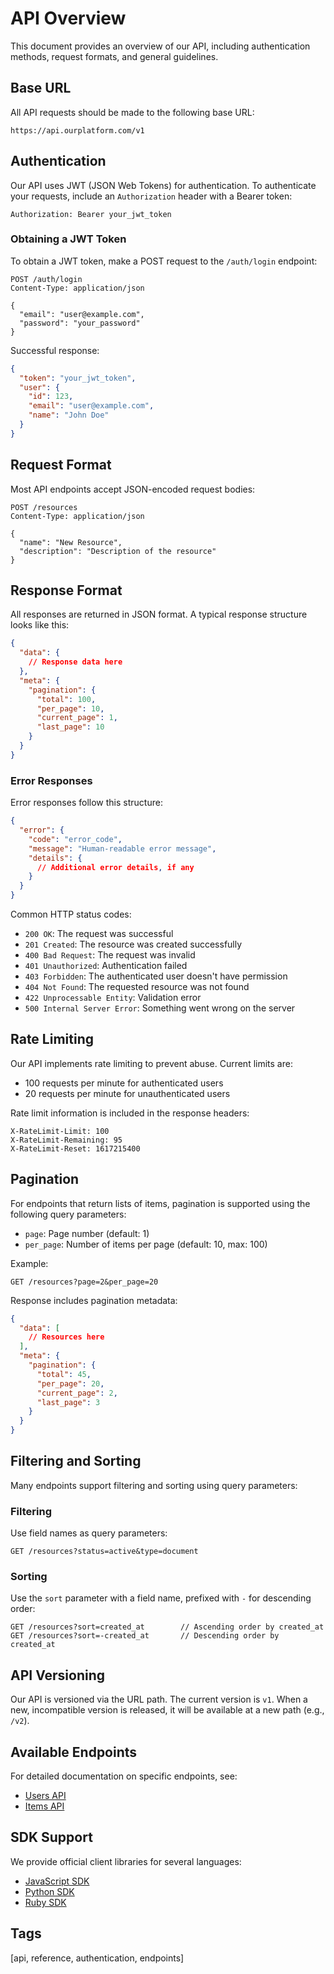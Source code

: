 # API Overview

This document provides an overview of our API, including authentication methods, request formats, and general guidelines.

## Base URL

All API requests should be made to the following base URL:

```
https://api.ourplatform.com/v1
```

## Authentication

Our API uses JWT (JSON Web Tokens) for authentication. To authenticate your requests, include an `Authorization` header with a Bearer token:

```
Authorization: Bearer your_jwt_token
```

### Obtaining a JWT Token

To obtain a JWT token, make a POST request to the `/auth/login` endpoint:

```http
POST /auth/login
Content-Type: application/json

{
  "email": "user@example.com",
  "password": "your_password"
}
```

Successful response:

```json
{
  "token": "your_jwt_token",
  "user": {
    "id": 123,
    "email": "user@example.com",
    "name": "John Doe"
  }
}
```

## Request Format

Most API endpoints accept JSON-encoded request bodies:

```http
POST /resources
Content-Type: application/json

{
  "name": "New Resource",
  "description": "Description of the resource"
}
```

## Response Format

All responses are returned in JSON format. A typical response structure looks like this:

```json
{
  "data": {
    // Response data here
  },
  "meta": {
    "pagination": {
      "total": 100,
      "per_page": 10,
      "current_page": 1,
      "last_page": 10
    }
  }
}
```

### Error Responses

Error responses follow this structure:

```json
{
  "error": {
    "code": "error_code",
    "message": "Human-readable error message",
    "details": {
      // Additional error details, if any
    }
  }
}
```

Common HTTP status codes:

- `200 OK`: The request was successful
- `201 Created`: The resource was created successfully
- `400 Bad Request`: The request was invalid
- `401 Unauthorized`: Authentication failed
- `403 Forbidden`: The authenticated user doesn't have permission
- `404 Not Found`: The requested resource was not found
- `422 Unprocessable Entity`: Validation error
- `500 Internal Server Error`: Something went wrong on the server

## Rate Limiting

Our API implements rate limiting to prevent abuse. Current limits are:

- 100 requests per minute for authenticated users
- 20 requests per minute for unauthenticated users

Rate limit information is included in the response headers:

```
X-RateLimit-Limit: 100
X-RateLimit-Remaining: 95
X-RateLimit-Reset: 1617215400
```

## Pagination

For endpoints that return lists of items, pagination is supported using the following query parameters:

- `page`: Page number (default: 1)
- `per_page`: Number of items per page (default: 10, max: 100)

Example:

```
GET /resources?page=2&per_page=20
```

Response includes pagination metadata:

```json
{
  "data": [
    // Resources here
  ],
  "meta": {
    "pagination": {
      "total": 45,
      "per_page": 20,
      "current_page": 2,
      "last_page": 3
    }
  }
}
```

## Filtering and Sorting

Many endpoints support filtering and sorting using query parameters:

### Filtering

Use field names as query parameters:

```
GET /resources?status=active&type=document
```

### Sorting

Use the `sort` parameter with a field name, prefixed with `-` for descending order:

```
GET /resources?sort=created_at        // Ascending order by created_at
GET /resources?sort=-created_at       // Descending order by created_at
```

## API Versioning

Our API is versioned via the URL path. The current version is `v1`. When a new, incompatible version is released, it will be available at a new path (e.g., `/v2`).

## Available Endpoints

For detailed documentation on specific endpoints, see:

- [Users API](/docs/api/endpoints/users)
- [Items API](/docs/api/endpoints/items)

## SDK Support

We provide official client libraries for several languages:

- [JavaScript SDK](https://github.com/ourorganization/sdk-js)
- [Python SDK](https://github.com/ourorganization/sdk-python)
- [Ruby SDK](https://github.com/ourorganization/sdk-ruby)

## Tags

[api, reference, authentication, endpoints]
